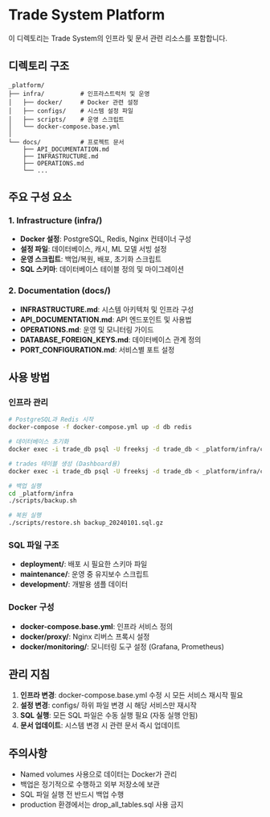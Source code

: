 # Trade System Platform

이 디렉토리는 Trade System의 인프라 및 문서 관련 리소스를 포함합니다.

## 디렉토리 구조

```
_platform/
├── infra/          # 인프라스트럭처 및 운영
│   ├── docker/     # Docker 관련 설정
│   ├── configs/    # 시스템 설정 파일
│   ├── scripts/    # 운영 스크립트
│   └── docker-compose.base.yml
│
└── docs/           # 프로젝트 문서
    ├── API_DOCUMENTATION.md
    ├── INFRASTRUCTURE.md
    ├── OPERATIONS.md
    └── ...
```

## 주요 구성 요소

### 1. Infrastructure (infra/)
- **Docker 설정**: PostgreSQL, Redis, Nginx 컨테이너 구성
- **설정 파일**: 데이터베이스, 캐시, ML 모델 서빙 설정
- **운영 스크립트**: 백업/복원, 배포, 초기화 스크립트
- **SQL 스키마**: 데이터베이스 테이블 정의 및 마이그레이션

### 2. Documentation (docs/)
- **INFRASTRUCTURE.md**: 시스템 아키텍처 및 인프라 구성
- **API_DOCUMENTATION.md**: API 엔드포인트 및 사용법
- **OPERATIONS.md**: 운영 및 모니터링 가이드
- **DATABASE_FOREIGN_KEYS.md**: 데이터베이스 관계 정의
- **PORT_CONFIGURATION.md**: 서비스별 포트 설정

## 사용 방법

### 인프라 관리
```bash
# PostgreSQL과 Redis 시작
docker-compose -f docker-compose.yml up -d db redis

# 데이터베이스 초기화
docker exec -i trade_db psql -U freeksj -d trade_db < _platform/infra/configs/sql/deployment/schema.sql

# trades 테이블 생성 (Dashboard용)
docker exec -i trade_db psql -U freeksj -d trade_db < _platform/infra/configs/sql/deployment/create_trades_table.sql

# 백업 실행
cd _platform/infra
./scripts/backup.sh

# 복원 실행
./scripts/restore.sh backup_20240101.sql.gz
```

### SQL 파일 구조
- **deployment/**: 배포 시 필요한 스키마 파일
- **maintenance/**: 운영 중 유지보수 스크립트
- **development/**: 개발용 샘플 데이터

### Docker 구성
- **docker-compose.base.yml**: 인프라 서비스 정의
- **docker/proxy/**: Nginx 리버스 프록시 설정
- **docker/monitoring/**: 모니터링 도구 설정 (Grafana, Prometheus)

## 관리 지침

1. **인프라 변경**: docker-compose.base.yml 수정 시 모든 서비스 재시작 필요
2. **설정 변경**: configs/ 하위 파일 변경 시 해당 서비스만 재시작
3. **SQL 실행**: 모든 SQL 파일은 수동 실행 필요 (자동 실행 안됨)
4. **문서 업데이트**: 시스템 변경 시 관련 문서 즉시 업데이트

## 주의사항

- Named volumes 사용으로 데이터는 Docker가 관리
- 백업은 정기적으로 수행하고 외부 저장소에 보관
- SQL 파일 실행 전 반드시 백업 수행
- production 환경에서는 drop_all_tables.sql 사용 금지